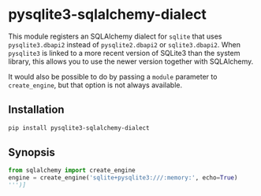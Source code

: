 # pysqlite3-sqlalchemy-dialect

This module registers an SQLAlchemy dialect for `sqlite` that uses
`pysqlite3.dbapi2` instead of `pysqlite2.dbapi2` or `sqlite3.dbapi2`.
When `pysqlite3` is linked to a more recent version of SQLite3 than
the system library, this allows you to use the newer version together
with SQLAlchemy.

It would also be possible to do by passing a `module` parameter to 
`create_engine`, but that option is not always available.

## Installation

```bash
pip install pysqlite3-sqlalchemy-dialect
```

## Synopsis

```python
from sqlalchemy import create_engine
engine = create_engine('sqlite+pysqlite3:///:memory:', echo=True)
''')]
```
